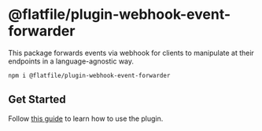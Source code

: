 # @flatfile/plugin-webhook-event-forwarder

This package forwards events via webhook for clients to manipulate at their endpoints in a language-agnostic way.

`npm i @flatfile/plugin-webhook-event-forwarder`

## Get Started

Follow [this guide](https://flatfile.com/docs/plugins/automations/webhook-event-forwarder) to learn how to use the plugin.
